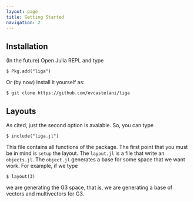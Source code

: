 ```yaml
---
layout: page
title: Getting Started
navigation: 2
---
```


## Installation


(In the future) Open Julia REPL and type

    $ Pkg.add("liga")

Or (by now) install it yourself as:

    $ git clone https://github.com/evcastelani/liga

## Layouts

As cited, just the second option is avaiable. So, you can type 

	$ include("liga.jl")

This file contains all functions of the package. The first point that you must
be in mind is ```setup``` the layout. The ```layout.jl``` is a file that write
an ```objects.jl```. The ```object.jl``` generates a base for some space that 
we want work. For example, if we type

	$ layout(3)

we are generating  the G3 space, that is, we are generating a base of vectors and
multivectors for G3.
